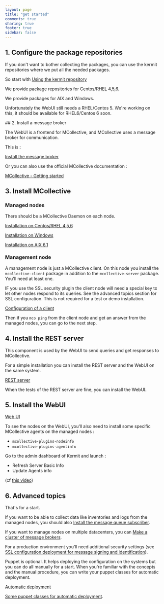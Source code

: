 ```yaml
---
layout: page
title: "get started"
comments: true
sharing: true
footer: true
sidebar: false 
---
```



## 1. Configure the package repositories

If you don't want to bother collecting the packages, you can use the kermit repositories where we put all the needed packages.

So start with [Using the kermit repository](/doc/using_the_repo.html)

We provide package repositories for Centos/RHEL 4,5,6. 

We provide packages for AIX and Windows.

Unfortunately the WebUI still needs a RHEL/Centos 5. We're working on this, it should be available for RHEL6/Centos 6 soon.

## 2. Install a message broker

The WebUI is a frontend for MCollective, and MCollective uses a message broker for communication.

This is :

[Install the message broker](/doc/mcollective/broker_activemq_install.html)

Or you can also use the official MCollective documentation :

[MCollective - Getting started](http://docs.puppetlabs.com/mcollective/reference/basic/gettingstarted.html#download-and-install)

## 3. Install MCollective

### Managed nodes

There should be a MCollective Daemon on each node.

[Installation on Centos/RHEL 4,5,6](/doc/mcollective/rhel_install.html)

[Installation on Windows](/doc/mcollective/windows_install.html)

[Installation on AIX 6.1](/doc/mcollective/aix_install.html)

### Management node

A management node is just a MCollective client. On this node you install the `mcollective-client` package in addition to the `mcollective-server` package. You'll need at least one. 

IF you use the SSL security plugin the client node will need a special key to let other nodes respond to its queries. See the advanced topics section for SSL configuration. This is not required for a test or demo installation.

[Configuration of a client](/doc/mcollective/client.html)

Then if you `mco ping` from the client node and get an answer from the managed nodes, you can go to the next step.

## 4. Install the REST server

This component is used by the WebUI to send queries and get responses to MCollective.

For a simple installation you can install the REST server and the WebUI on the same system.

[REST server](/doc/restmco/install.html)

When the tests of the REST server are fine, you can install the WebUI.

## 5. Install the WebUI

[Web UI](/doc/webui/install.html)

To see the nodes on the WebUI, you'll also need to install some specific MCollective agents on the managed nodes :

* `mcollective-plugins-nodeinfo`
* `mcollective-plugins-agentinfo`

Go to the admin dashboard of Kermit and launch :

* Refresh Server Basic Info
* Update Agents info

(cf [this video](http://www.youtube.com/watch?v=cN-ZmtemdMI&list=PLE6AD5E02BB4B773D&index=4&feature=plpp_video))

## 6. Advanced topics

That's for a start.

If you want to be able to collect data like inventories and logs from the managed nodes, you should also [Install the message queue subscriber](/doc/mqrecv/install.html).


If you want to manage nodes on multiple datacenters, you can [Make a cluster of message brokers](/doc/mcollective/cluster.html).


For a production environment you'll need additional security settings (see [SSL configuration deployment for message signing and identification](/doc/mcollective/ssl.html)).


Puppet is optional. It helps deploying the configuration on the systems but you can do all manually for a start.
When you're familiar with the concepts and the manual procedure, you can write your puppet classes for automatic deployment.

[Automatic deployment](/doc/mcollective/autodeploy.html)

[Some puppet classes for automatic deployment](https://github.com/kermitfr/puppetclasses).

